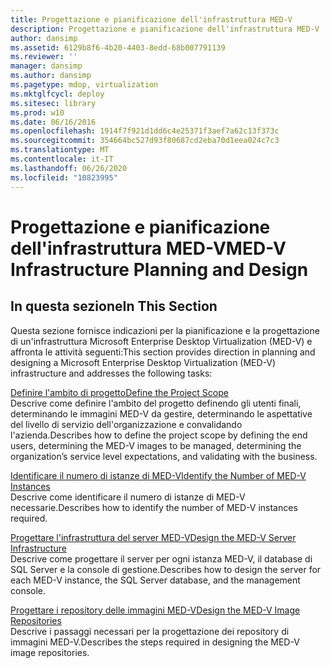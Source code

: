 ```yaml
---
title: Progettazione e pianificazione dell'infrastruttura MED-V
description: Progettazione e pianificazione dell'infrastruttura MED-V
author: dansimp
ms.assetid: 6129b8f6-4b20-4403-8edd-68b007791139
ms.reviewer: ''
manager: dansimp
ms.author: dansimp
ms.pagetype: mdop, virtualization
ms.mktglfcycl: deploy
ms.sitesec: library
ms.prod: w10
ms.date: 06/16/2016
ms.openlocfilehash: 1914f7f921d1dd6c4e25371f3aef7a62c13f373c
ms.sourcegitcommit: 354664bc527d93f80687cd2eba70d1eea024c7c3
ms.translationtype: MT
ms.contentlocale: it-IT
ms.lasthandoff: 06/26/2020
ms.locfileid: "10823995"
---
```

# <span data-ttu-id="4b3cf-103">Progettazione e pianificazione dell'infrastruttura MED-V</span><span class="sxs-lookup"><span data-stu-id="4b3cf-103">MED-V Infrastructure Planning and Design</span></span>


## <span data-ttu-id="4b3cf-104">In questa sezione</span><span class="sxs-lookup"><span data-stu-id="4b3cf-104">In This Section</span></span>


<span data-ttu-id="4b3cf-105">Questa sezione fornisce indicazioni per la pianificazione e la progettazione di un'infrastruttura Microsoft Enterprise Desktop Virtualization (MED-V) e affronta le attività seguenti:</span><span class="sxs-lookup"><span data-stu-id="4b3cf-105">This section provides direction in planning and designing a Microsoft Enterprise Desktop Virtualization (MED-V) infrastructure and addresses the following tasks:</span></span>

<a href="" id="define-the-project-scope"></a>[<span data-ttu-id="4b3cf-106">Definire l'ambito di progetto</span><span class="sxs-lookup"><span data-stu-id="4b3cf-106">Define the Project Scope</span></span>](define-the-project-scope.md)  
<span data-ttu-id="4b3cf-107">Descrive come definire l'ambito del progetto definendo gli utenti finali, determinando le immagini MED-V da gestire, determinando le aspettative del livello di servizio dell'organizzazione e convalidando l'azienda.</span><span class="sxs-lookup"><span data-stu-id="4b3cf-107">Describes how to define the project scope by defining the end users, determining the MED-V images to be managed, determining the organization’s service level expectations, and validating with the business.</span></span>

<a href="" id="identify-the-number-of-med-v-instances"></a>[<span data-ttu-id="4b3cf-108">Identificare il numero di istanze di MED-V</span><span class="sxs-lookup"><span data-stu-id="4b3cf-108">Identify the Number of MED-V Instances</span></span>](identify-the-number-of-med-v-instances.md)  
<span data-ttu-id="4b3cf-109">Descrive come identificare il numero di istanze di MED-V necessarie.</span><span class="sxs-lookup"><span data-stu-id="4b3cf-109">Describes how to identify the number of MED-V instances required.</span></span>

<a href="" id="design-the-med-v-server-infrastructure"></a>[<span data-ttu-id="4b3cf-110">Progettare l'infrastruttura del server MED-V</span><span class="sxs-lookup"><span data-stu-id="4b3cf-110">Design the MED-V Server Infrastructure</span></span>](design-the-med-v-server-infrastructure.md)  
<span data-ttu-id="4b3cf-111">Descrive come progettare il server per ogni istanza MED-V, il database di SQL Server e la console di gestione.</span><span class="sxs-lookup"><span data-stu-id="4b3cf-111">Describes how to design the server for each MED-V instance, the SQL Server database, and the management console.</span></span>

<a href="" id="design-the-med-v-image-repositories"></a>[<span data-ttu-id="4b3cf-112">Progettare i repository delle immagini MED-V</span><span class="sxs-lookup"><span data-stu-id="4b3cf-112">Design the MED-V Image Repositories</span></span>](design-the-med-v-image-repositories.md)  
<span data-ttu-id="4b3cf-113">Descrive i passaggi necessari per la progettazione dei repository di immagini MED-V.</span><span class="sxs-lookup"><span data-stu-id="4b3cf-113">Describes the steps required in designing the MED-V image repositories.</span></span>

 

 





